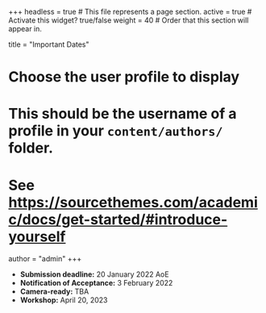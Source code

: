 +++
headless = true  # This file represents a page section.
active = true  # Activate this widget? true/false
weight = 40  # Order that this section will appear in.

title = "Important Dates"

# Choose the user profile to display
# This should be the username of a profile in your `content/authors/` folder.
# See https://sourcethemes.com/academic/docs/get-started/#introduce-yourself
author = "admin"
+++

 - **Submission deadline:** 20 January 2022 AoE 
 - **Notification of Acceptance:** 3 February 2022
 - **Camera-ready:** TBA 
 - **Workshop:** April 20, 2023

